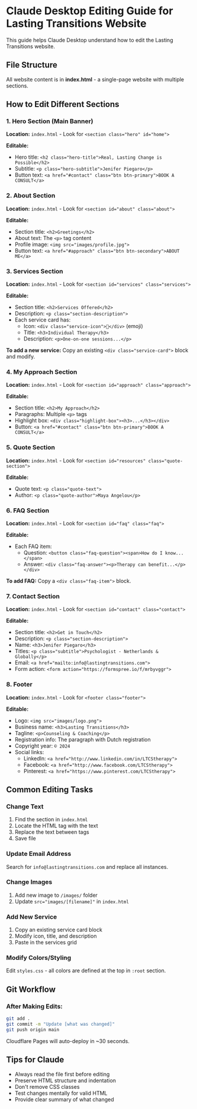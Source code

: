 # Claude Desktop Editing Guide for Lasting Transitions Website

This guide helps Claude Desktop understand how to edit the Lasting Transitions website.

## File Structure

All website content is in **index.html** - a single-page website with multiple sections.

## How to Edit Different Sections

### 1. Hero Section (Main Banner)
**Location:** `index.html` - Look for `<section class="hero" id="home">`

**Editable:**
- Hero title: `<h2 class="hero-title">Real, Lasting Change is Possible</h2>`
- Subtitle: `<p class="hero-subtitle">Jenifer Piegaro</p>`
- Button text: `<a href="#contact" class="btn btn-primary">BOOK A CONSULT</a>`

### 2. About Section
**Location:** `index.html` - Look for `<section id="about" class="about">`

**Editable:**
- Section title: `<h2>Greetings</h2>`
- About text: The `<p>` tag content
- Profile image: `<img src="images/profile.jpg">`
- Button text: `<a href="#approach" class="btn btn-secondary">ABOUT ME</a>`

### 3. Services Section
**Location:** `index.html` - Look for `<section id="services" class="services">`

**Editable:**
- Section title: `<h2>Services Offered</h2>`
- Description: `<p class="section-description">`
- Each service card has:
  - Icon: `<div class="service-icon">💭</div>` (emoji)
  - Title: `<h3>Individual Therapy</h3>`
  - Description: `<p>One-on-one sessions...</p>`

**To add a new service:** Copy an existing `<div class="service-card">` block and modify.

### 4. My Approach Section
**Location:** `index.html` - Look for `<section id="approach" class="approach">`

**Editable:**
- Section title: `<h2>My Approach</h2>`
- Paragraphs: Multiple `<p>` tags
- Highlight box: `<div class="highlight-box"><h3>...</h3></div>`
- Button: `<a href="#contact" class="btn btn-primary">BOOK A CONSULT</a>`

### 5. Quote Section
**Location:** `index.html` - Look for `<section id="resources" class="quote-section">`

**Editable:**
- Quote text: `<p class="quote-text">`
- Author: `<p class="quote-author">Maya Angelou</p>`

### 6. FAQ Section
**Location:** `index.html` - Look for `<section id="faq" class="faq">`

**Editable:**
- Each FAQ item:
  - Question: `<button class="faq-question"><span>How do I know...</span>`
  - Answer: `<div class="faq-answer"><p>Therapy can benefit...</p></div>`

**To add FAQ:** Copy a `<div class="faq-item">` block.

### 7. Contact Section
**Location:** `index.html` - Look for `<section id="contact" class="contact">`

**Editable:**
- Section title: `<h2>Get in Touch</h2>`
- Description: `<p class="section-description">`
- Name: `<h3>Jenifer Piegaro</h3>`
- Titles: `<p class="subtitle">Psychologist - Netherlands & Globally</p>`
- Email: `<a href="mailto:info@lastingtransitions.com">`
- Form action: `<form action="https://formspree.io/f/mrbyvggr">`

### 8. Footer
**Location:** `index.html` - Look for `<footer class="footer">`

**Editable:**
- Logo: `<img src="images/logo.png">`
- Business name: `<h3>Lasting Transitions</h3>`
- Tagline: `<p>Counseling & Coaching</p>`
- Registration info: The paragraph with Dutch registration
- Copyright year: `© 2024`
- Social links:
  - LinkedIn: `<a href="http://www.linkedin.com/in/LTCStherapy">`
  - Facebook: `<a href="http://www.facebook.com/LTCStherapy">`
  - Pinterest: `<a href="https://www.pinterest.com/LTCStherapy">`

## Common Editing Tasks

### Change Text
1. Find the section in `index.html`
2. Locate the HTML tag with the text
3. Replace the text between tags
4. Save file

### Update Email Address
Search for `info@lastingtransitions.com` and replace all instances.

### Change Images
1. Add new image to `/images/` folder
2. Update `src="images/[filename]"` in `index.html`

### Add New Service
1. Copy an existing service card block
2. Modify icon, title, and description
3. Paste in the services grid

### Modify Colors/Styling
Edit `styles.css` - all colors are defined at the top in `:root` section.

## Git Workflow

### After Making Edits:
```bash
git add .
git commit -m "Update [what was changed]"
git push origin main
```

Cloudflare Pages will auto-deploy in ~30 seconds.

## Tips for Claude

- Always read the file first before editing
- Preserve HTML structure and indentation
- Don't remove CSS classes
- Test changes mentally for valid HTML
- Provide clear summary of what changed
